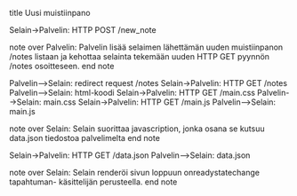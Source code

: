 title Uusi muistiinpano

Selain->Palvelin: HTTP POST /new_note

note over Palvelin:
Palvelin lisää selaimen lähettämän
uuden muistiinpanon /notes listaan ja
kehottaa selainta tekemään uuden HTTP GET
pyynnön /notes osoitteseen.
end note

Palvelin-->Selain: redirect request /notes
Selain->Palvelin: HTTP GET /notes
Palvelin-->Selain: html-koodi
Selain->Palvelin: HTTP GET /main.css
Palvelin-->Selain: main.css
Selain->Palvelin: HTTP GET /main.js
Palvelin-->Selain: main.js

note over Selain:
Selain suorittaa javascription, jonka osana
se kutsuu data.json tiedostoa palvelimelta
end note

Selain->Palvelin: HTTP GET /data.json
Palvelin-->Selain: data.json

note over Selain:
Selain renderöi sivun loppuun
onreadystatechange tapahtuman-
käsittelijän perusteella.
end note
